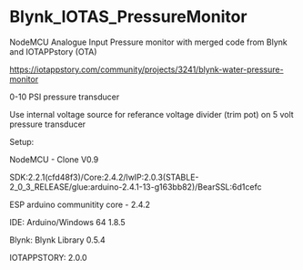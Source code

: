 # Blynk_IOTAS_PressureMonitor
NodeMCU Analogue Input Pressure monitor with merged code from Blynk and IOTAPPstory (OTA)

https://iotappstory.com/community/projects/3241/blynk-water-pressure-monitor

0-10 PSI pressure transducer

Use internal voltage source for referance voltage divider (trim pot) on 5 volt pressure transducer

Setup:

NodeMCU - Clone V0.9

SDK:2.2.1(cfd48f3)/Core:2.4.2/lwIP:2.0.3(STABLE-2_0_3_RELEASE/glue:arduino-2.4.1-13-g163bb82)/BearSSL:6d1cefc

ESP arduino communitity core - 2.4.2

IDE:   Arduino/Windows 64  1.8.5

Blynk: Blynk Library 0.5.4

IOTAPPSTORY: 2.0.0
